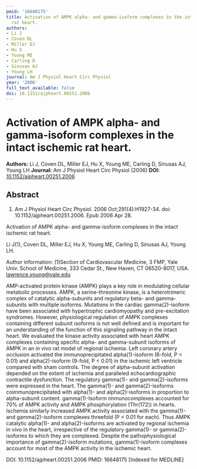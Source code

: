 ```yaml
---
pmid: '16648175'
title: Activation of AMPK alpha- and gamma-isoform complexes in the intact ischemic
  rat heart.
authors:
- Li J
- Coven DL
- Miller EJ
- Hu X
- Young ME
- Carling D
- Sinusas AJ
- Young LH
journal: Am J Physiol Heart Circ Physiol
year: '2006'
full_text_available: false
doi: 10.1152/ajpheart.00251.2006
---
```


# Activation of AMPK alpha- and gamma-isoform complexes in the intact ischemic rat heart.
**Authors:** Li J, Coven DL, Miller EJ, Hu X, Young ME, Carling D, Sinusas AJ, Young LH
**Journal:** Am J Physiol Heart Circ Physiol (2006)
**DOI:** [10.1152/ajpheart.00251.2006](https://doi.org/10.1152/ajpheart.00251.2006)

## Abstract

1. Am J Physiol Heart Circ Physiol. 2006 Oct;291(4):H1927-34. doi: 
10.1152/ajpheart.00251.2006. Epub 2006 Apr 28.

Activation of AMPK alpha- and gamma-isoform complexes in the intact ischemic rat 
heart.

Li J(1), Coven DL, Miller EJ, Hu X, Young ME, Carling D, Sinusas AJ, Young LH.

Author information:
(1)Section of Cardiovascular Medicine, 3 FMP, Yale Univ. School of Medicine, 333 
Cedar St., New Haven, CT 06520-8017, USA. lawrence.young@yale.edu

AMP-activated protein kinase (AMPK) plays a key role in modulating cellular 
metabolic processes. AMPK, a serine-threonine kinase, is a heterotrimeric 
complex of catalytic alpha-subunits and regulatory beta- and gamma-subunits with 
multiple isoforms. Mutations in the cardiac gamma(2)-isoform have been 
associated with hypertrophic cardiomyopathy and pre-excitation syndromes. 
However, physiological regulation of AMPK complexes containing different subunit 
isoforms is not well defined and is important for an understanding of the 
function of this signaling pathway in the intact heart. We evaluated the kinase 
activity associated with heart AMPK complexes containing specific alpha- and 
gamma-subunit isoforms of AMPK in an in vivo rat model of regional ischemia. 
Left coronary artery occlusion activated the immunoprecipitated alpha(1)-isoform 
(6-fold, P < 0.01) and alpha(2)-isoform (9-fold, P < 0.01) in the ischemic left 
ventricle compared with sham controls. The degree of alpha-subunit activation 
depended on the extent of ischemia and paralleled echocardiographic contractile 
dysfunction. The regulatory gamma(1)- and gamma(2)-isoforms were expressed in 
the heart. The gamma(1)- and gamma(2)-isoforms coimmunoprecipitated with 
alpha(1)- and alpha(2)-isoforms in proportion to alpha-subunit content. 
gamma(1)-Isoform immunocomplexes accounted for 70% of AMPK activity and AMPK 
phosphorylation (Thr(172)) in hearts. Ischemia similarly increased AMPK activity 
associated with the gamma(1)- and gamma(2)-isoform complexes threefold (P < 0.01 
for each). Thus AMPK catalytic alpha(1)- and alpha(2)-isoforms are activated by 
regional ischemia in vivo in the heart, irrespective of the regulatory gamma(1)- 
or gamma(2)-isoforms to which they are complexed. Despite the pathophysiological 
importance of gamma(2)-isoform mutations, gamma(1)-isoform complexes account for 
most of the AMPK activity in the ischemic heart.

DOI: 10.1152/ajpheart.00251.2006
PMID: 16648175 [Indexed for MEDLINE]
